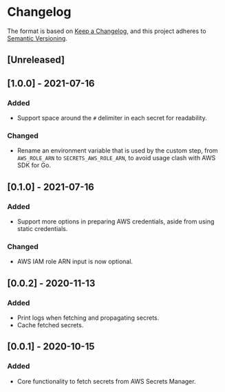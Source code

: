# Changelog

The format is based on [Keep a Changelog](https://keepachangelog.com/en/1.0.0/), and this project adheres to [Semantic Versioning](https://semver.org/spec/v2.0.0.html).

## [Unreleased]

## [1.0.0] - 2021-07-16
### Added
- Support space around the `#` delimiter in each secret for readability.

### Changed
- Rename an environment variable that is used by the custom step, from `AWS_ROLE_ARN` to `SECRETS_AWS_ROLE_ARN`, to avoid usage clash with AWS SDK for Go.

## [0.1.0] - 2021-07-16
### Added
- Support more options in preparing AWS credentials, aside from using static credentials.

### Changed
- AWS IAM role ARN input is now optional.

## [0.0.2] - 2020-11-13
### Added
- Print logs when fetching and propagating secrets.
- Cache fetched secrets.

## [0.0.1] - 2020-10-15
### Added
- Core functionality to fetch secrets from AWS Secrets Manager.
